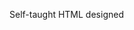Self-taught HTML designed
              
 
 
 
      
 
 
                                                                                                                                                                                                                                                               